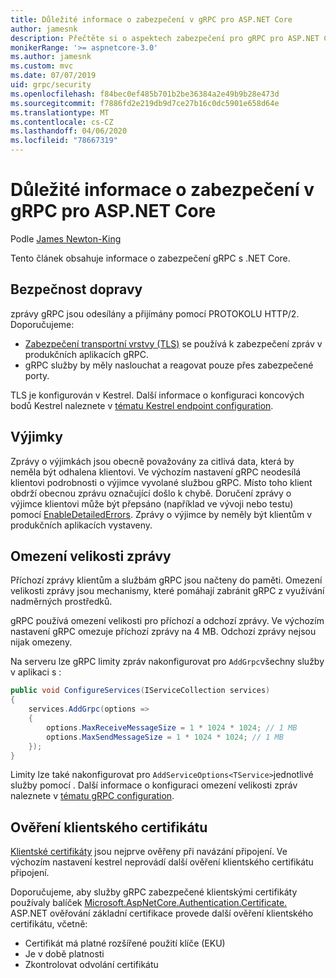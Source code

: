 ```yaml
---
title: Důležité informace o zabezpečení v gRPC pro ASP.NET Core
author: jamesnk
description: Přečtěte si o aspektech zabezpečení pro gRPC pro ASP.NET Core.
monikerRange: '>= aspnetcore-3.0'
ms.author: jamesnk
ms.custom: mvc
ms.date: 07/07/2019
uid: grpc/security
ms.openlocfilehash: f84bec0ef485b701b2be36384a2e49b9b28e473d
ms.sourcegitcommit: f7886fd2e219db9d7ce27b16c0dc5901e658d64e
ms.translationtype: MT
ms.contentlocale: cs-CZ
ms.lasthandoff: 04/06/2020
ms.locfileid: "78667319"
---
```

# <a name="security-considerations-in-grpc-for-aspnet-core"></a>Důležité informace o zabezpečení v gRPC pro ASP.NET Core

Podle [James Newton-King](https://twitter.com/jamesnk)

Tento článek obsahuje informace o zabezpečení gRPC s .NET Core.

## <a name="transport-security"></a>Bezpečnost dopravy

zprávy gRPC jsou odesílány a přijímány pomocí PROTOKOLU HTTP/2. Doporučujeme:

* [Zabezpečení transportní vrstvy (TLS)](https://tools.ietf.org/html/rfc5246) se používá k zabezpečení zpráv v produkčních aplikacích gRPC.
* gRPC služby by měly naslouchat a reagovat pouze přes zabezpečené porty.

TLS je konfigurován v Kestrel. Další informace o konfiguraci koncových bodů Kestrel naleznete v [tématu Kestrel endpoint configuration](xref:fundamentals/servers/kestrel#endpoint-configuration).

## <a name="exceptions"></a>Výjimky

Zprávy o výjimkách jsou obecně považovány za citlivá data, která by neměla být odhalena klientovi. Ve výchozím nastavení gRPC neodesílá klientovi podrobnosti o výjimce vyvolané službou gRPC. Místo toho klient obdrží obecnou zprávu označující došlo k chybě. Doručení zprávy o výjimce klientovi může být přepsáno (například ve vývoji nebo testu) pomocí [EnableDetailedErrors](xref:grpc/configuration#configure-services-options). Zprávy o výjimce by neměly být klientům v produkčních aplikacích vystaveny.

## <a name="message-size-limits"></a>Omezení velikosti zprávy

Příchozí zprávy klientům a službám gRPC jsou načteny do paměti. Omezení velikosti zprávy jsou mechanismy, které pomáhají zabránit gRPC z využívání nadměrných prostředků.

gRPC používá omezení velikosti pro příchozí a odchozí zprávy. Ve výchozím nastavení gRPC omezuje příchozí zprávy na 4 MB. Odchozí zprávy nejsou nijak omezeny.

Na serveru lze gRPC limity zpráv nakonfigurovat pro `AddGrpc`všechny služby v aplikaci s :

```csharp
public void ConfigureServices(IServiceCollection services)
{
    services.AddGrpc(options =>
    {
        options.MaxReceiveMessageSize = 1 * 1024 * 1024; // 1 MB
        options.MaxSendMessageSize = 1 * 1024 * 1024; // 1 MB
    });
}
```

Limity lze také nakonfigurovat pro `AddServiceOptions<TService>`jednotlivé služby pomocí . Další informace o konfiguraci omezení velikosti zpráv naleznete v [tématu gRPC configuration](xref:grpc/configuration).

## <a name="client-certificate-validation"></a>Ověření klientského certifikátu

[Klientské certifikáty](https://tools.ietf.org/html/rfc5246#section-7.4.4) jsou nejprve ověřeny při navázání připojení. Ve výchozím nastavení kestrel neprovádí další ověření klientského certifikátu připojení.

Doporučujeme, aby služby gRPC zabezpečené klientskými certifikáty používaly balíček [Microsoft.AspNetCore.Authentication.Certificate.](xref:security/authentication/certauth) ASP.NET ověřování základní certifikace provede další ověření klientského certifikátu, včetně:

* Certifikát má platné rozšířené použití klíče (EKU)
* Je v době platnosti
* Zkontrolovat odvolání certifikátu
